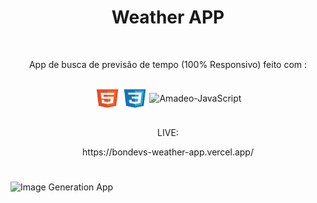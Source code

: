 <h1 align="center">Weather APP</h1>


</br>
<p align="center">App de busca de previsão de tempo (100% Responsivo) feito com :</p>

</br>
 <div style="display: inline_block" align="center">
     <img align="center" alt="Amadeo-HTML" height="30" width="40" src="https://raw.githubusercontent.com/devicons/devicon/master/icons/html5/html5-original.svg">
     <img align="center" alt="Amadeo-CSS" height="30" width="40" src="https://raw.githubusercontent.com/devicons/devicon/master/icons/css3/css3-original.svg">
     <img align="center" alt="Amadeo-JavaScript" height="30" width="40" src="https://github.com/Amadeo-Frontend/devicon/blob/master/icons/javascript/javascript-original.svg">
  </div>
  </br>

 <div align="center">
 <p align="center">LIVE:</p>
https://bondevs-weather-app.vercel.app/
 </div>
 
#

![Image Generation App](https://github.com/Amadeo-Frontend/images_sites/blob/main/img/screencapture-bondevs-weather-app-vercel-app-2023-03-25-22_27_02.png)